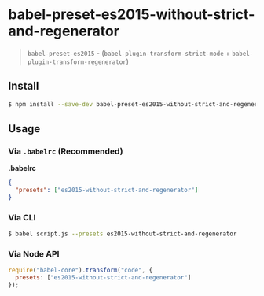 # babel-preset-es2015-without-strict-and-regenerator

> `babel-preset-es2015` - (`babel-plugin-transform-strict-mode` + `babel-plugin-transform-regenerator`)

## Install

```sh
$ npm install --save-dev babel-preset-es2015-without-strict-and-regenerator
```

## Usage

### Via `.babelrc` (Recommended)

**.babelrc**

```json
{
  "presets": ["es2015-without-strict-and-regenerator"]
}
```

### Via CLI

```sh
$ babel script.js --presets es2015-without-strict-and-regenerator
```

### Via Node API

```javascript
require("babel-core").transform("code", {
  presets: ["es2015-without-strict-and-regenerator"]
});
```
